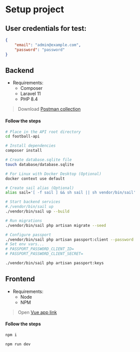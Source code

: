 # Setup project

## User credentials for test:
```json
{
    "email": "admin@example.com",
    "password": "password"
}
```

## Backend

- Requirements:
    - Composer
    - Laravel 11
    - PHP 8.4

> Download [Postman collection](./football-api/etc/LARAVEL-FOOTBALL-API.postman_collection.json)

#### Follow the steps
```bash
# Place in the API root directory
cd football-api

# Install dependencies
composer install

# Create database.sqlite file
touch database/database.sqlite

# For Linux with Docker Desktop (Optional)
docker context use default

# Create sail alias (Optional)
alias sail='[ -f sail ] && sh sail || sh vendor/bin/sail'

# Start backend services
#./vendor/bin/sail up
./vendor/bin/sail up --build

# Run migrations
./vendor/bin/sail php artisan migrate --seed

# Configure passport
./vendor/bin/sail php artisan passport:client --password
# Set env vars...
# PASSPORT_PASSWORD_CLIENT_ID=
# PASSPORT_PASSWORD_CLIENT_SECRET=

./vendor/bin/sail php artisan passport:keys
```

## Frontend

- Requirements:
    - Node
    - NPM

> Open [Vue app link](http://localhost:5173) 

#### Follow the steps
```bash
npm i

npm run dev
```
